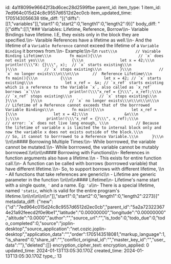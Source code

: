 id: 4a1f8099e96642f3bd6cec28d2599fbe
parent_id: 
item_type: 1
item_id: 7ed964c015d24c8c9557d6512d2ec0cb
item_updated_time: 1705143056638
title_diff: "[{\"diffs\":[[1,\"variables\"]],\"start1\":0,\"start2\":0,\"length1\":0,\"length2\":9}]"
body_diff: "[{\"diffs\":[[1,\"### Variables: Lifetime, Reference, Borrow\\\n- Variable Bindings have lifetime. I.E, they exists only in the block they are specified.\\\n- Varaible References have a lifetime as well.\\\n- And the lifetime of a `Variable Reference` cannot exceed the lifetime of a `Variable Binding` it borrows from.\\\n- Example:\\\n-\\\n    ```rust\\\n        // Vairable Binding Lifetime\\\n        fn main(){\\\n                // `x` does not exist yes\\\n            {\\\n                let x = 42;\\\n                println!(\\\"X: {}\\\", x);  // `x` starts existing\\\n            }\\\n            // `x` stops existing\\\n        }\\\n            // `x` no longer exists\\\n\\\n\\\n      //  Reference Lifetime\\\n      fn main(){\\\n          {\\\n              let x = 42; // `x` starts existing\\\n              let x_ref =  &x; // `x_ref` starts existing which is a reference to the Variable `x`, also called as `x_ref` borrows `x`\\\n             println!(\\\"x_ref = {}\\\", x_ref);\\\n            // `x_ref` stops existing\\\n            // `x` stops existing\\\n          }\\\n      }\\\n            // `x` no longer exists\\\n\\\n\\\n\\\n        // Lifetime of a Reference cannot exceeds that of the borrrowed Variable Bindings\\\n        fn main(){\\\n            let x_ref = {\\\n                let x = 42;\\\n                &x\\\n            };\\\n            println!(\\\"x_ref = {}\\\", x_ref);\\\n            // error: `x` does not live long enough, \\\n            // Because the lifetime of variable x is limited the to internal block only and now the variable x does not exists outside of the block.\\\n            // So, it cannot to borrrowed to a Reference Variable.\\\n      }\\\n    ```\\\n\\\n#### Borrowing Multiple Times:\\\n- While borrrowed, the variable cannot be mutated.\\\n- While borrrowed, the variable cannot be mutably borrrowed.\\\n\\\n\\\n#### Borrowing with Functions\\\n- References in function arguments also have a lifetime.\\\n    - This exists for entire function call.\\\n- A function can be called with borrows (borrrowed variable) that have different lifetime.\\\n- So, to support borrows with different lifetime, \\\n    - All functions that take references are generic\\\n    - Lifetime are generic parameter in the function \\\n\\\n\\\n#### Lifetime\\\n- Lifetime's name start with a single quote, `'` and a name. Eg: `'a`\\\n- There is a special lifetime, named `'static`, which is valid for the entire program's lifetime.\\\n\\\n\\\n\\\n\\\n\"]],\"start1\":0,\"start2\":0,\"length1\":0,\"length2\":2273}]"
metadata_diff: {"new":{"id":"7ed964c015d24c8c9557d6512d2ec0cb","parent_id":"5a2a723223674e21a92feecd2f0e9be1","latitude":"0.00000000","longitude":"0.00000000","altitude":"0.0000","author":"","source_url":"","is_todo":0,"todo_due":0,"todo_completed":0,"source":"joplin-desktop","source_application":"net.cozic.joplin-desktop","application_data":"","order":1705143518081,"markup_language":1,"is_shared":0,"share_id":"","conflict_original_id":"","master_key_id":"","user_data":""},"deleted":[]}
encryption_cipher_text: 
encryption_applied: 0
updated_time: 2024-01-13T13:05:30.170Z
created_time: 2024-01-13T13:05:30.170Z
type_: 13